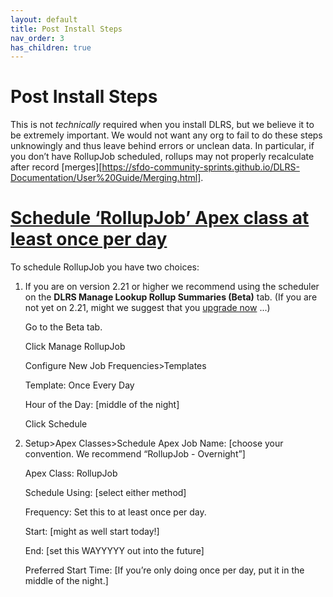 ```yaml
---
layout: default
title: Post Install Steps
nav_order: 3
has_children: true
---
```


# Post Install Steps
This is not *technically* required when you install DLRS, but we believe it to be extremely important.  We would not want any org to fail to do these steps unknowingly and thus leave behind errors or unclean data. In particular, if you don’t have RollupJob scheduled, rollups may not properly recalculate after record [merges][https://sfdo-community-sprints.github.io/DLRS-Documentation/User%20Guide/Merging.html].

# <span style="text-decoration:underline;">Schedule ‘RollupJob’ Apex class at least once per day</span>

To schedule RollupJob you have two choices:

1. If you are on version 2.21 or higher we recommend using the scheduler on the **DLRS Manage Lookup Rollup Summaries (Beta)** tab. (If you are not yet on 2.21, might we suggest that you [upgrade now](https://install.salesforce.org/products/dlrs/latest) ...)

   Go to the Beta tab.

   Click Manage RollupJob

   Configure New Job Frequencies>Templates

   Template: Once Every Day

   Hour of the Day: [middle of the night]

   Click Schedule

2. Setup>Apex Classes>Schedule Apex
   Job Name: [choose your convention. We recommend “RollupJob - Overnight”]

   Apex Class: RollupJob

   Schedule Using: [select either method]

   Frequency: Set this to at least once per day.

   Start: [might as well start today!]

   End: [set this WAYYYYY out into the future]

   Preferred Start Time: [If you’re only doing once per day, put it in the middle of the night.]


